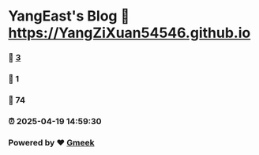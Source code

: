 # YangEast's Blog :link: https://YangZiXuan54546.github.io 
### :page_facing_up: [3](https://YangZiXuan54546.github.io/tag.html) 
### :speech_balloon: 1 
### :hibiscus: 74 
### :alarm_clock: 2025-04-19 14:59:30 
### Powered by :heart: [Gmeek](https://github.com/Meekdai/Gmeek)
